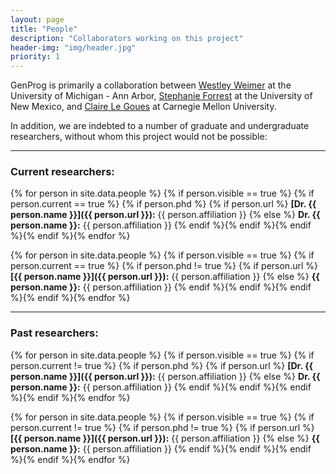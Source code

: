 ```yaml
---
layout: page
title: "People"
description: "Collaborators working on this project"
header-img: "img/header.jpg"
priority: 1
---
```


GenProg is primarily a collaboration
between [Westley Weimer](http://www.cs.virginia.edu/~weimer) at the University
of Michigan - Ann Arbor, [Stephanie Forrest](http://www.cs.unm.edu/~forrest) at the
University of New Mexico,
and [Claire Le&nbsp;Goues](http://www.cs.cmu.edu/~clegoues/) at Carnegie Mellon
University.

In addition, we are indebted to a number of graduate and undergraduate
researchers, without whom this project would not be possible:

---

### Current researchers:

{% for person in site.data.people %} {% if person.visible == true %}
{% if person.current == true %}
{% if person.phd %}
{% if person.url %}
**[Dr. {{ person.name }}]({{ person.url }}):** {{ person.affiliation }}
{% else %}
**Dr. {{ person.name }}:** {{ person.affiliation }}
{% endif %}{% endif %}{% endif %}{% endif %}{% endfor %}

{% for person in site.data.people %} {% if person.visible == true %}
{% if person.current == true %}
{% if person.phd != true %}
{% if person.url %}
**[{{ person.name }}]({{ person.url }}):** {{ person.affiliation }}
{% else %}
**{{ person.name }}:** {{ person.affiliation }}
{% endif %}{% endif %}{% endif %}{% endif %}{% endfor %}

---

### Past researchers:

{% for person in site.data.people %} {% if person.visible == true %}
{% if person.current != true %}
{% if person.phd %}
{% if person.url %}
**[Dr. {{ person.name }}]({{ person.url }}):** {{ person.affiliation }}
{% else %}
**Dr. {{ person.name }}:** {{ person.affiliation }}
{% endif %}{% endif %}{% endif %}{% endif %}{% endfor %}

{% for person in site.data.people %} {% if person.visible == true %}
{% if person.current != true %}
{% if person.phd != true %}
{% if person.url %}
**[{{ person.name }}]({{ person.url }}):** {{ person.affiliation }}
{% else %}
**{{ person.name }}:** {{ person.affiliation }}
{% endif %}{% endif %}{% endif %}{% endif %}{% endfor %}
